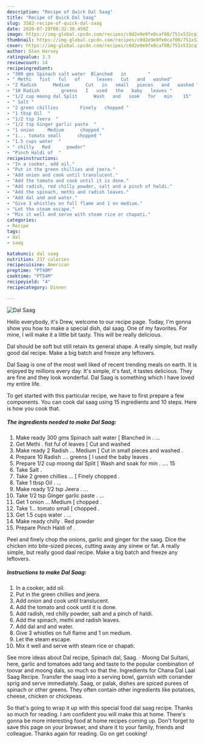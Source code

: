```yaml
---
description: "Recipe of Quick Dal Saag"
title: "Recipe of Quick Dal Saag"
slug: 3582-recipe-of-quick-dal-saag
date: 2020-07-29T08:32:30.459Z
image: https://img-global.cpcdn.com/recipes/c0d2e9e9fe0caf08/751x532cq70/dal-saag-recipe-main-photo.jpg
thumbnail: https://img-global.cpcdn.com/recipes/c0d2e9e9fe0caf08/751x532cq70/dal-saag-recipe-main-photo.jpg
cover: https://img-global.cpcdn.com/recipes/c0d2e9e9fe0caf08/751x532cq70/dal-saag-recipe-main-photo.jpg
author: Glen Harvey
ratingvalue: 3.3
reviewcount: 14
recipeingredient:
- "300 gms Spinach salt water  Blanched   in        "
- " Methi   fist   ful   of      leaves   Cut   and   washed"
- "2 Radish      Medium      Cut   in   small   pieces   and   washed "
- "10 Radish        greens   I   used   the   baby   leaves "
- "1/2 cup moong dal Split      Wash   and   soak   for   min    15"
- " Salt "
- "2 green chillies        Finely   chopped "
- "1 tbsp Oil  "
- "1/2 tsp Jeera  "
- "1/2 tsp Ginger garlic paste  "
- "1 onion     Medium      chopped "
- "1... tomato small      chopped "
- "1.5 cups water  "
- " chilly   Red      powder"
- "Pinch Haldi of  "
recipeinstructions:
- "In a cooker, add oil."
- "Put in the green chillies and jeera."
- "Add onion and cook until translucent."
- "Add the tomato and cook until it is done."
- "Add radish, red chilly powder, salt and a pinch of haldi."
- "Add the spinach, methi and radish leaves."
- "Add dal and and water."
- "Give 3 whistles on full flame and 1 on medium."
- "Let the steam escape."
- "Mix it well and serve with steam rice or chapati."
categories:
- Recipe
tags:
- dal
- saag

katakunci: dal saag 
nutrition: 237 calories
recipecuisine: American
preptime: "PT40M"
cooktime: "PT54M"
recipeyield: "4"
recipecategory: Dinner

---
```



![Dal Saag](https://img-global.cpcdn.com/recipes/c0d2e9e9fe0caf08/751x532cq70/dal-saag-recipe-main-photo.jpg)

Hello everybody, it's Drew, welcome to our recipe page. Today, I'm gonna show you how to make a special dish, dal saag. One of my favorites. For mine, I will make it a little bit tasty. This will be really delicious.

Dal should be soft but still retain its general shape. A really simple, but really good dal recipe. Make a big batch and freeze any leftovers.

Dal Saag is one of the most well liked of recent trending meals on earth. It is enjoyed by millions every day. It's simple, it's fast, it tastes delicious. They are fine and they look wonderful. Dal Saag is something which I have loved my entire life.


To get started with this particular recipe, we have to first prepare a few components. You can cook dal saag using 15 ingredients and 10 steps. Here is how you cook that.

<!--inarticleads1-->

##### The ingredients needed to make Dal Saag:

1. Make ready 300 gms Spinach salt water [ Blanched   in       . ...
1. Get  Methi .  fist   ful   of      leaves  [ Cut   and   washed
1. Make ready 2 Radish ...     Medium     [ Cut   in   small   pieces   and   washed .
1. Prepare 10 Radish ....       greens  [ I   used   the   baby   leaves .
1. Prepare 1/2 cup moong dal Split     [ Wash   and   soak   for   min . ....  15
1. Take  Salt .
1. Take 2 green chillies ...      [ Finely   chopped .
1. Take 1 tbsp Oil . ...
1. Make ready 1/2 tsp Jeera . ...
1. Take 1/2 tsp Ginger garlic paste . ...
1. Get 1 onion ...    Medium     [ chopped .
1. Take 1... tomato small     [ chopped .
1. Get 1.5 cups water . ...
1. Make ready  chilly .  Red      powder
1. Prepare Pinch Haldi of  .


Peel and finely chop the onions, garlic and ginger for the saag. Dice the chicken into bite-sized pieces, cutting away any sinew or fat. A really simple, but really good daal recipe. Make a big batch and freeze any leftovers. 

<!--inarticleads2-->

##### Instructions to make Dal Saag:

1. In a cooker, add oil.
1. Put in the green chillies and jeera.
1. Add onion and cook until translucent.
1. Add the tomato and cook until it is done.
1. Add radish, red chilly powder, salt and a pinch of haldi.
1. Add the spinach, methi and radish leaves.
1. Add dal and and water.
1. Give 3 whistles on full flame and 1 on medium.
1. Let the steam escape.
1. Mix it well and serve with steam rice or chapati.


See more ideas about Dal recipe, Spinach dal, Saag. · Moong Dal Sultani, here, garlic and tomatoes add tang and taste to the popular combination of toovar and moong dals, so much so that the. Ingredients for Chana Dal Laal Saag Recipe. Transfer the saag into a serving bowl, garnish with coriander sprig and serve immediately. Saag, or palak, dishes are spiced purees of spinach or other greens. They often contain other ingredients like potatoes, cheese, chicken or chickpeas. 

So that's going to wrap it up with this special food dal saag recipe. Thanks so much for reading. I am confident you will make this at home. There's gonna be more interesting food at home recipes coming up. Don't forget to save this page on your browser, and share it to your family, friends and colleague. Thanks again for reading. Go on get cooking!
